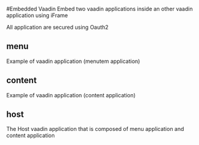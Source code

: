 #Embedded Vaadin
Embed two vaadin applications inside an other vaadin application using iFrame

All application are secured using Oauth2

## menu

Example of vaadin application (menutem application) 


## content
Example of vaadin application (content application) 


## host
The Host vaadin application that is composed of menu application and content application
